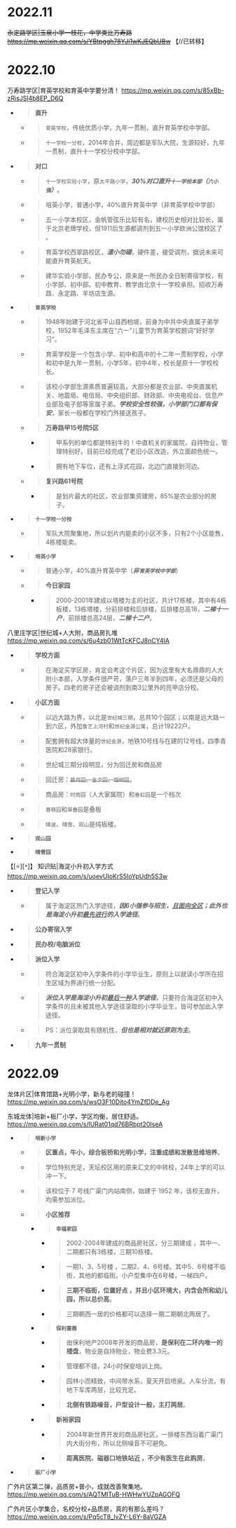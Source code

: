 
# 2022.11

~~永定路学区|玉泉小学一枝花，中学类比万寿路 https://mp.weixin.qq.com/s/YBtpggh78YJi1wKJEQbUBw~~  【//已转移】

# 2022.10

万寿路学区|育英学校和育英中学要分清！ https://mp.weixin.qq.com/s/85xBb-zRisJSl4b8EP_D6Q
- > **直升**
  * > `育英学校`，传统优质小学，九年一贯制，直升育英学校中学部。
  * > `十一学校一分校`，2014年合并，周边都是军队大院，生源较好，九年一贯制，直升十一学校分校中学部。
- > **对口**
  * > `十一学校实验小学`，原`太平路小学`，***30%对口直升`十一学校本部`（`六小强`）***。
  * > 培英小学，普通小学，40%直升育英中学（非育英学校中学部）
  * > 五一小学本校区，金帆管弦乐比较有名，建校历史相对比较长，属于北京老牌学校，但1911后生源都调剂到五一小学欧洲公馆校区了 。
  * > 育英学校西翠路校区，***渣小勿碰***，硬件差，接受调剂，据说未来可能直升育英航天。
  * > 建华实验小学部，民办专公，原来是一所民办全日制寄宿学校，有小学部、初中部。初中教育、教学由北京十一学校承担。招收万寿路、永定路、羊坊店生源。
- > **`育英学校`**
  * > 1948年始建于河北省平山县西柏坡，前身为中共中央直属子弟学校，1952年毛泽东主席在“六一”儿童节为育英学校题词“好好学习”。
  * > 育英学校是一个包含小学、初中和高中的十二年一贯制学校，小学和初中是九年一贯制，小学5年，初中4年，校长是原十一学校校长。
  * > 该校小学部生源素质普遍较高，大部分都是农业部、中央直属机关、地震局、电信局、中央组织部、财政部、中央电视台、信息产业部及电子部等家属子弟。***学校安全性较强，小学部门口都有保安***，家长一般都在学校门外接送孩子。
  * > **万寿路甲15号院5区**
    + > 甲系列的单位都是特别牛的！中直机关的家属院，自持物业，管理特别好。目前已经完成了老旧小区改造，外立面颜色统一。
    + > 拥有地下车位，还有上浮式花园，北边门直接到河边。
  * > **复兴路61号院**
    + > 是划片最大的社区，农业部集资建房，85%是农业部分的房子。
- > **`十一学校一分校`**
  * > 军队大院聚集地，所以划片内能卖的小区不多，只有2个小区能售，4栋楼能卖。
- > **`培英小学`**
  * > 普通小学，40%直升育英中学（***非`育英学校中学部`***）
  * > **今日家园**
    + > 2000-2001年建成以塔楼为主的社区，共计17栋楼，其中有4栋板楼，13栋塔楼，分前排楼和后排楼，后排楼总高18，***二梯十一户***，前排楼总高24层，***二梯十二户***。

八里庄学区|世纪城+人大附，商品房扎堆 https://mp.weixin.qq.com/s/6u4zb01WtTcKFCJ8nCY4lA
- > **学校方面**
  * > 在海淀买学区房，肯定会考这个片区，因为这里有大名鼎鼎的人大附小本部，入学条件很严苛，落户三年半到四年，必须还是父母的房子。四老的房子还会被调剂到南3公里外的亮甲店分校。
- > **小区方面**
  * > 以远大路为界，以北是`世纪城三期`，总共10个园区；以南是远大路一到六区，外加`鲁艺上河村`和`世纪金源公寓`，总计19222户。
  * > 配套拥有超大体量的`世纪金源`，地铁10号线与在建的12号线，四季青医院和28家银行。
  * > 世纪城三期分段明显，分为回迁房和商品房
  * > 回迁房：~~`晨月园`、`金夕园`、`烟树园`~~。
  * > 商品房：`时雨园`（人大家属院）和`垂虹园`是一个档次
  * > `春萌园`和`翠叠园`是叠板
  * > `晴波`、`晴雪`、`观山`是纯板楼。
- > **`观山园`**
- > **`晴雪园`**

【[:star:][`*`]】 知识贴|海淀小升初入学方式 https://mp.weixin.qq.com/s/uoevUIoKrS5IoYpUdh5S3w
- > **登记入学**
  * > 属于海淀区热门入学途径，***因6小强参与招生，<ins>且面向全区</ins>；此外也是海淀小升初<ins>最先进行</ins>的入学途径***。
- > **公办寄宿入学**
- > **民办校/电脑派位**
- > **派位入学**
  * > 符合海淀区初中入学条件的小学毕业生，原则上以就读小学所在招生区域为界进行统一分配。
  * > ***派位入学是海淀小升初<ins>最后一种</ins>入学途径***，只要符合海淀区初中入学条件的且未被其他入学途径录取的小学毕业生，皆可参加此入学途径。
  * > PS：派位录取具有随机性，***但也是相对就近原则为主***。
- > **九年一贯制**

# 2022.09

龙体片区|体育馆路+光明小学，新与老的碰撞！ https://mp.weixin.qq.com/s/wsO3F10Dito4YmZfDDe_Ag

东城龙体|培新+板厂小学，学区均衡，居住舒适。 https://mp.weixin.qq.com/s/lURat01qd76BRbpt20IseA
- > **`培新小学`**
  * > **区重点，牛小，综合板桥和光明小学，注重成绩和发散思维培养**。
  * > 学位特别充足，天坛校区用的原来汇文的中转校，24年上学的可以冲一下。
  * > 该校位于 7 号线广渠门内站南侧，始建于 1952 年，该校无直升，均需参加派位。
  * > **小区推荐**
    + > **`幸福家园`**
      - > 2002-2004年建成的商品房社区，分三期建成 ，其中一、二期都只有3栋楼，三期10栋楼。
      - > 一期1、3、5号楼 ，二期2、4、6号楼。其中5、6号楼不临街，其他的都临街。小户型集中在6号楼，一梯四户。
      - > **三期不临街，位置好点 ，并且小区环境大，内含会所和幼儿园，所以总价高**。
      - > 三期朝西一居的价格都可以选择一期二期朝北两居了。
    + > **`保利蔷薇`**
      - > 由保利地产2008年开发的商品房，**是保利在二环内唯一的楼盘**，物业是自持物业，物业费3.3元。
      - > 管理都不错，24小时保安培训上岗。
      - > 园林小而精致，中间带水系，夏天开启喷泉。人车分流，有地下车库两层，比较充足。
      - > **北侧有铁路噪音，户型设计一般，主打两居**。
    + > **新裕家园**
      - > 2004年新世界开发的商品房社区，一排楼东西沿着广渠门内大街分布，所以北侧噪音不可避免。
      - > **距离医院、磁器口地铁站近 ，不少有医生在此购房**。
- > **`板厂小学`**

广外片区第二弹，品质房+普小，成就改善聚集地。 https://mp.weixin.qq.com/s/AQTMITuB-HWHwYUZpAGOFQ

广外片区小学集合，名校分校+品质房，真的有那么差吗？ https://mp.weixin.qq.com/s/Pq5cT8_lvZY-L6Y-8aVGZA
